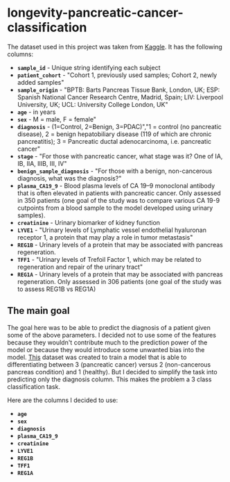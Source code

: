 # longevity-pancreatic-cancer-classification

The dataset used in this project was taken from [Kaggle][dataset-link].
It has the following columns:

- **`sample_id`** - Unique string identifying each subject
- **`patient_cohort`** - "Cohort 1,  previously used samples; Cohort 2, newly added samples"
- **`sample_origin`** - "BPTB: Barts Pancreas Tissue Bank, London, UK; ESP: Spanish National Cancer Research Centre, Madrid, Spain; LIV: Liverpool University, UK; UCL: University College London, UK"
- **`age`** - in years
- **`sex`** - M = male, F = female"
- **`diagnosis`** - (1=Control, 2=Benign, 3=PDAC)","1 = control (no pancreatic disease), 2 = benign hepatobiliary disease (119 of which are chronic pancreatitis); 3 = Pancreatic ductal adenocarcinoma, i.e. pancreatic cancer"
- **`stage`** - "For those with pancreatic cancer, what stage was it? One of IA, IB, IIA, IIIB, III, IV"
- **`benign_sample_diagnosis`** - "For those with a benign, non-cancerous diagnosis, what was the diagnosis?"
- **`plasma_CA19_9`** - Blood plasma levels of CA 19–9 monoclonal antibody that is often elevated in patients with pancreatic cancer. Only assessed in 350 patients (one goal of the study was to compare various CA 19-9 cutpoints from a blood sample to the model developed using urinary samples).
- **`creatinine`** - Urinary biomarker of kidney function
- **`LYVE1`** - "Urinary levels of Lymphatic vessel endothelial hyaluronan receptor 1, a protein that may play a role in tumor metastasis"
- **`REG1B`** - Urinary levels of a protein that may be associated with pancreas regeneration.
- **`TFF1`** - "Urinary levels of Trefoil Factor 1, which may be related to regeneration and repair of the urinary tract"
- **`REG1A`** - Urinary levels of a protein that may be associated with pancreas regeneration. Only assessed in 306 patients (one goal of the study was to assess REG1B vs REG1A)

## The main goal

The goal here was to be able to predict the diagnosis of a patient given some of the above parameters. I decided not to use some of the features because they wouldn't contribute much to the prediction power of the model or because they would introduce some unwanted bias into the model.
[This][dataset-link] dataset was created to train a model that is able to differentiating between 3 (pancreatic cancer) versus 2 (non-cancerous pancreas condition) and 1 (healthy). But I decided to simplify the task into predicting only the diagnosis column. This makes the problem a 3 class classification task.

Here are the columns I decided to use:

- **`age`**
- **`sex`**
- **`diagnosis`**
- **`plasma_CA19_9`**
- **`creatinine`**
- **`LYVE1`**
- **`REG1B`**
- **`TFF1`**
- **`REG1A`**

[dataset-link]: https://www.kaggle.com/datasets/johnjdavisiv/urinary-biomarkers-for-pancreatic-cancer?select=Debernardi+et+al+2020+documentation.csv
